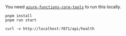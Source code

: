 ##

You need [`azure-functions-core-tools`](https://learn.microsoft.com/en-us/azure/azure-functions/functions-run-local?tabs=macos%2Cisolated-process%2Cnode-v4%2Cpython-v2%2Chttp-trigger%2Ccontainer-apps&pivots=programming-language-typescript#install-the-azure-functions-core-tools) to run this locally.

```
pnpm install
pnpm run start
```

```
curl -v http://localhost:7071/api/health
```
